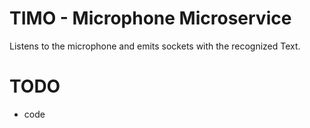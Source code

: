 TIMO - Microphone Microservice
========================

Listens to the microphone and emits sockets with the recognized Text.

# TODO
* code